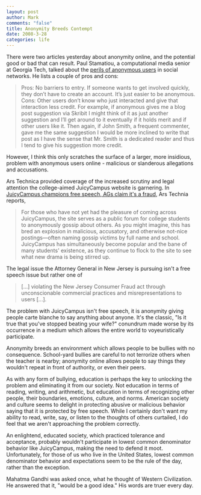 ```yaml
--- 
layout: post
author: Mark
comments: "false"
title: Anonymity Breeds Contempt
date: 2008-3-28
categories: life
---
```

There were two articles yesterday about anonymity online, and the potential good or bad that can result.  Paul Stamatiou, a computational media senior at Georgia Tech, talked about the <a href="http://paulstamatiou.com/2008/03/25/the-perils-of-the-anonymous-user" title="The Perils of the Anonymous User">perils of anonymous users</a> in social networks.  He lists a couple of pros and cons:
<blockquote>Pros: No barriers to entry. If someone wants to get involved quickly, they don’t have to create an account. It’s just easier to be anonymous.
Cons: Other users don’t know who just interacted and give that interaction less credit. For example, if anonymous gives me a blog post suggestion via Skribit I might think of it as just another suggestion and I’ll get around to it eventually if it holds merit and if other users like it. Then again, if John Smith, a frequent commenter, gave me the same suggestion I would be more inclined to write that post as I have the sense that Mr. Smith is a dedicated reader and thus I tend to give his suggestion more credit.</blockquote>
However, I think this only scratches the surface of a larger, more insidious, problem with anonymous users online - malicious or slanderous allegations and accusations.

Ars Technica provided coverage of the increased scrutiny and legal attention the college-aimed JuicyCampus website is garnering.  In <a href="http://arstechnica.com/news.ars/post/20080327-juicycampus-champions-free-speech-ags-claim-its-a-fraud.html" title="JuicyCampus champions free speech, AGs claim it's a fraud">JuicyCampus champions free speech, AGs claim it's a fraud</a>, Ars Technia reports,
<blockquote>For those who have not yet had the pleasure of coming across JuicyCampus, the site serves as a public forum for college students to anonymously gossip about others. As you might imagine, this has bred an explosion in malicious, accusatory, and otherwise not-nice postings—often naming gossip victims by full name and school. JuicyCampus has simultaneously become popular and the bane of many students' existence, as they continue to flock to the site to see what new drama is being stirred up.</blockquote>
The legal issue the Attorney General in New Jersey is pursuing isn't a free speech issue but rather one of
<blockquote>[...] violating the New Jersey Consumer Fraud act through unconscionable commercial practices and misrepresentations to users [...].</blockquote>
The problem with JuicyCampus isn't free speech, it is anonymity giving people carte blanche to say anything about anyone.  It's the classic, "Is it true that you've stopped beating your wife?" conundrum made worse by its occurrence in a medium which allows the entire world to voyeuristically participate.

Anonymity breeds an environment which allows people to be bullies with no consequence.  School-yard bullies are careful to not terrorize others when the teacher is nearby; anonymity online allows people to say things they wouldn't repeat in front of authority, or even their peers.

As with any form of bullying, education is perhaps the key to unlocking the problem and eliminating it from our society.  Not education in terms of reading, writing, and arithmetic, but education in terms of recognizing other people, their boundaries, emotions, culture, and norms.  American society and culture seems to delight in protecting abusive or malicious behavior saying that it is protected by free speech.  While I certainly don't want my ability to read, write, say, or listen to the thoughts of others curtailed, I do feel that we aren't approaching the problem correctly.

An enlightend,  educated society, which practiced tolerance and acceptance, probably wouldn't participate in lowest common denominator behavior like JuicyCampus, making the need to defend it moot.  Unfortunately, for those of us who live in the United States, lowest common denominator behavior and expectations seem to be the rule of the day, rather than the exception.

Mahatma Gandhi was asked once, what he thought of Western Civilization.  He answered that it, "would be a good idea."  His words are truer every day.
